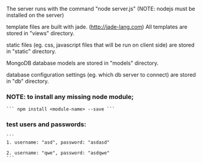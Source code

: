 The server runs with the command "node server.js" (NOTE: nodejs must be installed on the server)

template files are built with jade. (http://jade-lang.com) All templates are stored in "views" directory.

static files (eg. css, javascript files that will be run on client side) are stored in "static" directory.

MongoDB database models are stored in "models" directory.

database configuration settings (eg. which db server to connect) are stored in "db" directory.


### NOTE: to install any missing node module; 

    ``` npm install <module-name> --save ```

### test users and passwords:
    ```
    1. username: "asd", password: "asdasd"

    2. username: "qwe", password: "asdqwe"
    ```
